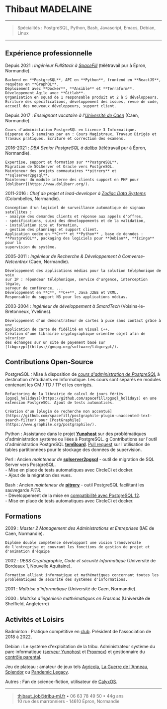 # Thibaut MADELAINE

----

>  Spécialités : PostgreSQL, Python, Bash, Javascript, Emacs, Debian, Linux

----

## Expérience professionnelle

Depuis 2021
:   *Ingénieur FullStack à [SpaceFill](https://spacefill.fr/)* (télétravail
    pur à Épron, Normandie).

    Backend en **PostgreSQL**, API en **Python**, frontend en **ReactJS**,
    requêtes en **GraphQL**.  
	Déploiement avec **Docker**, **Ansible** et **Terraform**.  
	Développement Agile avec **Gitlab**.  
	Organisation en squad de 1 responsable produit et 2 à 5 développeurs.  
	Écriture des spécifications, développement des issues, revue de code,
    accueil des nouveaux développeurs, support client.

Depuis 2017
:   *Enseignant vacataire à l'[Université de
    Caen](http://ufrdessciences.unicaen.fr/)* (Caen, Normandie).

    Cours d'administation PostgreSQL en Licence 3 Informatique.  
	Dispense de 5 semaines par an : Cours Magistraux, Travaux Dirigés et
    Travaux pratiques. Écriture et correction des examens.

2016-2021
:   *DBA Senior PostgreSQL à [dalibo](https://www.dalibo.com/)* (télétravail
    pur à Épron, Normandie).

    Expertise, support et formation sur **PostgreSQL**.  
	Migration de SQLServer et Oracle vers PostgreSQL.  
	Mainteneur des projets commautaires **pitrery** et **sqlserver2pgsql**.  
	Mainteneur du module interne des clients support en PHP pour
    [dolibarr](https://www.dolibarr.org/).

2011-2016
:   *Chef de projet et _lead-developer_ à [Zodiac Data
    Systems](https://www.safran-aerosystems.com/media/new-site-zodiac-data-systems-20161109)*
    (Colombelles, Normandie).

    Conception d'un logiciel de surveillance automatique de signaux
    satellites :  
    - analyse des demandes clients et réponse aux appels d'offres,  
    - spécifications, suivi des développements et de la validation,  
    - installation site et formation,  
	- gestion des plannings et support client.  
    Application codée en **C++** et **Python** , base de données :
    **PostgreSQL**, packaging des logiciels pour **Debian**, **Icinga** pour la
    supervision du système.

2005-2011
:   *Ingénieur de Recherche & Développement à Comverse-Netcentrex*
    (Caen, Normandie).

    Développement des applications médias pour la solution téléphonique de voix
    sur IP : répondeur téléphonique, service d'urgence, interception légale,
    serveur de conférence, ...  
    Développement en **C**, **C++**, Java J2EE et VXML.  
    Responsable du support N3 pour les applications médias.

2003-2004
:   *Ingénieur de développement à SmardTech* (Voisins-le-Bretonneux, Yvelines).

    Développement d’un démonstrateur de cartes à puce sans contact grâce à une
	application de carte de fidélité en Visual C++.  
    Création d'une librairie cryptographique orientée objet afin de sécuriser
    des échanges sur un site de payement basé sur
    [libgcrypt](https://gnupg.org/software/libgcrypt/).


## Contributions Open-Source

PostgreSQL
:   Mise à disposition de *[cours d'administration de
    PostgreSQL](https://gitlab.com/madtibo/cours_dba_pg_universite)* à
    destination d'étudiants en Informatique. Les cours sont séparés en modules
    contenant les CM / TD / TP et les corrigés.

    Refactoring de la librairie de calcul de jours fériés
    [pgsql_holidays](https://github.com/spacefill/pgsql_holidays) en une
    extension PostgreSQL. Ajout de tests automatisés.

    Création d'un [plugin de recherche non accentué](https://github.com/spacefill/postgraphile-plugin-unaccented-text-search-filter) pour [PostGraphile](https://www.graphile.org/postgraphile/).

Python
:   Assistance dans le projet **[Yunohost](https://yunohost.org/)** sur des
    problématiques d'administration système ou liées à PostgreSQL.
g
    Contributions sur l'outil d'administration PostgreSQL
    **[temBoard](https://github.com/dalibo/temboard)**. [Pull
    request](https://github.com/madtibo/temboard/tree/partition_history_tables)
    sur l'utilisation de tables partitionnées pour le stockage des données de
    supervision.

Perl
:   Ancien *mainteneur de*
    **[sqlserver2pgsql](https://github.com/dalibo/sqlserver2pgsql/)** - outil
    de migration de SQL Server vers PostgreSQL.  
	- Mise en place de tests automatiques avec CircleCi et docker.  
	- Ajout de la migration des vues.

Bash
:   Ancien *mainteneur de* **[pitrery](https://github.com/dalibo/pitrery)** -
    outil PostgreSQL facilitant les sauvegarde _PITR_.  
	- Développement de la mise en [compatibilité avec
    PostgreSQL 12](https://github.com/dalibo/pitrery/pull/55).  
	- Mise en place de tests automatiques avec CircleCi et docker.

## Formations

2009
:   *Master 2 Management des Administrations et Entreprises* (IAE de Caen,
    Normandie).

    Diplôme double compétence développant une vision transversale
    de l'entreprise et couvrant les fonctions de gestion de projet et
    d'animation d'équipe

2002
:   *DESS Cryptographie, Code et sécurité Informatique* (Université de Bordeaux
    1, Nouvelle Aquitaine).

    Formation alliant informatique et mathématiques concernant toutes les
    problématiques de sécurité des systèmes d'informations.

2001
:   *Maîtrise d'informatique* (Université de Caen, Normandie).

2000
:   *Maîtrise d'ingénierie mathématiques en Erasmus* (Université de
    Sheffield, Angleterre)

Activités et Loisirs
--------------------

Badminton
:   Pratique compétitive en [club](asebadminton.e-monsite.com/). Président de
    l'association de 2018 à 2022.

Debian
:   Le système d'exploitation de la tribu. Administrateur système du parc
    informatique ([serveur Yunohost](https://tribu-ml.fr) et
    [Proxmox](https://www.proxmox.com/)) et gestionnaire du [contrôle
    parental](https://gitlab.com/marsat/CTparental/).

Jeu de plateau
:   amateur de jeux tels
    [Agricola](https://www.trictrac.net/jeu-de-societe/agricola), [La Guerre de
    l'Anneau](https://www.trictrac.net/jeu-de-societe/la-guerre-de-l-anneau),
    [Splendor](https://www.trictrac.net/jeu-de-societe/splendor) ou [Pandemic
    Legacy](https://www.trictrac.net/jeu-de-societe/pandemic-legacy-saison-0).

Autres
:   Fan de science-fiction, utilisateur de [CalyxOS](https://calyxos.org/).

----

> <thibaut_job@tribu-ml.fr> • 06 63 78 49 50 • 44g ans\
>  10 rue des marronniers - 14610 Épron, Normandie
